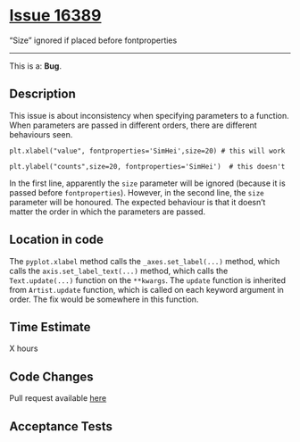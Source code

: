 # [Issue 16389](https://github.com/matplotlib/matplotlib/issues/16389)

“Size” ignored if placed before fontproperties

----------------------------------------------------

This is a: **Bug**.

## Description
This issue is about inconsistency when specifying parameters to a function. When parameters are passed in different orders, there are different behaviours seen. 

```
plt.xlabel("value", fontproperties='SimHei',size=20) # this will work

plt.ylabel("counts",size=20, fontproperties='SimHei')  # this doesn't
```

In the first line, apparently the `size` parameter will be ignored (because it is passed before `fontproperties`). However, in the second line, the `size` parameter will be honoured. The expected behaviour is that it doesn’t matter the order in which the parameters are passed.

## Location in code

The `pyplot.xlabel` method calls the `_axes.set_label(...)` method, which calls the `axis.set_label_text(...)` method, which calls the `Text.update(...)` function on the `**kwargs`. The `update` function is inherited from `Artist.update` function, which is called on each keyword argument in order. The fix would be somewhere in this function.

## Time Estimate
X hours

## Code Changes

Pull request available [here]()

## Acceptance Tests
